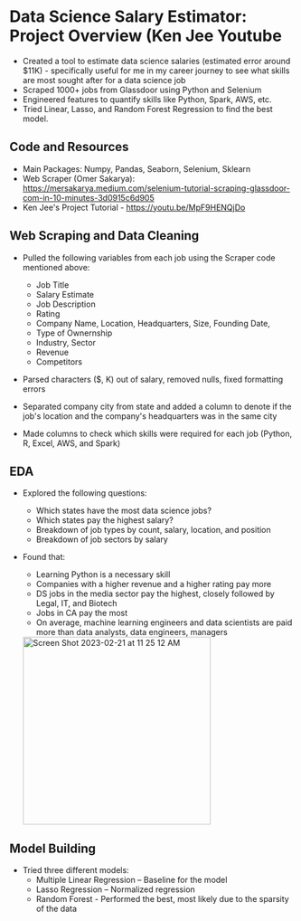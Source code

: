 # Data Science Salary Estimator: Project Overview (Ken Jee Youtube 

* Created a tool to estimate data science salaries (estimated error around $11K) -  specifically useful for me in my career journey to see what skills are most sought after for a data science job 
* Scraped 1000+ jobs from Glassdoor using Python and Selenium 
* Engineered features to quantify skills like Python, Spark, AWS, etc. 
* Tried Linear, Lasso, and Random Forest Regression to find the best model. 

## Code and Resources  

* Main Packages: Numpy, Pandas, Seaborn, Selenium, Sklearn
* Web Scraper (Omer Sakarya): https://mersakarya.medium.com/selenium-tutorial-scraping-glassdoor-com-in-10-minutes-3d0915c6d905 
* Ken Jee's Project Tutorial - https://youtu.be/MpF9HENQjDo

## Web Scraping and Data Cleaning

* Pulled the following variables from each job using the Scraper code mentioned above:
  *  Job Title
  *  Salary Estimate
  *  Job Description
  *  Rating
  *  Company Name, Location, Headquarters, Size, Founding Date, 
  *  Type of Ownernship 
  *  Industry, Sector 
  *  Revenue 
  *  Competitors

* Parsed characters ($, K) out of salary, removed nulls, fixed formatting errors  
* Separated company city from state and added a column to denote if the job's location and the company's headquarters was in the same city
* Made columns to check which skills were required for each job (Python, R, Excel, AWS, and Spark)

## EDA

* Explored the following questions: 
  * Which states have the most data science jobs?
  * Which states pay the highest salary?
  * Breakdown of job types by count, salary, location, and position 
  * Breakdown of job sectors by salary 

* Found that:
  * Learning Python is a necessary skill 
  * Companies with a higher revenue and a higher rating pay more 
  * DS jobs in the media sector pay the highest, closely followed by Legal, IT, and Biotech
  * Jobs in CA pay the most 
  * On average, machine learning engineers and data scientists are paid more than data analysts, data   engineers, managers




  
  <img width="332" alt="Screen Shot 2023-02-21 at 11 25 12 AM" src="https://user-images.githubusercontent.com/108362965/220441319-2e9b840e-364d-4262-a3d6-c6adeed8d5e3.png">


## Model Building 

* Tried three different models:
  *  Multiple Linear Regression – Baseline for the model
  *  Lasso Regression – Normalized regression
  *  Random Forest - Performed the best, most likely due to the sparsity of the data


